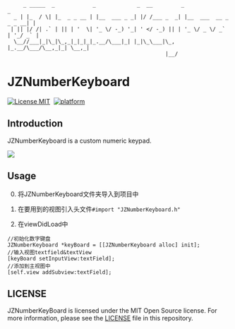 ```
     _ _____  _            _             _  __         _                      _ 
  _ | |_  / \| |_  _ _ __ | |__  ___ _ _| |/ /___ _  _| |__  ___  __ _ _ _ __| |
 | || |/ /| .` | || | '  \| '_ \/ -_) '_| ' </ -_) || | '_ \/ _ \/ _` | '_/ _` |
  \__//___|_|\_|\_,_|_|_|_|_.__/\___|_| |_|\_\___|\_, |_.__/\___/\__,_|_| \__,_|
                                                  |__/                          
```


# JZNumberKeyboard

[![License MIT](https://img.shields.io/badge/license-MIT-green.svg?style=flat)](myGithub)&nbsp;
[![platform](https://img.shields.io/badge/platform-ios-lightgray.svg?style=flat)][myGithub]&nbsp;


## Introduction


JZNumberKeyboard is a custom numeric keypad.

![](https://raw.githubusercontent.com/RoyalMjz/JZNumberKeyboard/master/Screenshots/Screenshots.png)

## Usage


0. 将JZNumberKeyboard文件夹导入到项目中

1. 在要用到的视图引入头文件`#import "JZNumberKeyboard.h"`

2. 在viewDidLoad中

```
//初始化数字键盘
JZNumberKeyboard *keyBoard = [[JZNumberKeyboard alloc] init];
//输入视图textfield&textView
[keyBoard setInputView:textField];
//添加到主视图中
[self.view addSubview:textField];

```


## LICENSE

JZNumberKeyBoard is licensed under the MIT Open Source license. For more information, please see the [LICENSE](https://raw.githubusercontent.com/RoyalMjz/JZNumberKeyboard/master/LICENSE) file in this repository.



[myGithub]: https://github.com/RoyalMjz/JZNumberKeyboard